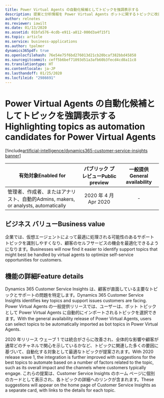 ```yaml
---
title: Power Virtual Agents の自動化候補としてトピックを強調表示する
description: 提案と分析情報を Power Virtual Agents ボットに関するトピックに改善する
author: relnotes
ms.reviewer: iawilt
ms.date: 01/13/2020
ms.assetid: 01bfa576-4cdb-e911-a812-000d3a4f15f1
ms.topic: article
ms.service: business-applications
ms.author: tpalmer
dynamics365pdf: true
ms.openlocfilehash: 76e54e75f6bd276013d21cb20bcaf382bbd45858
ms.sourcegitcommit: ceff5b6bef71093d51a3afb60b3fecd4cd8a11c8
ms.translationtype: HT
ms.contentlocale: ja-JP
ms.lasthandoff: 01/25/2020
ms.locfileid: "2986691"
---
```

# <a name="highlighting-topics-as-automation-candidates-for-power-virtual-agents"></a><span data-ttu-id="f5241-103">Power Virtual Agents の自動化候補としてトピックを強調表示する</span><span class="sxs-lookup"><span data-stu-id="f5241-103">Highlighting topics as automation candidates for Power Virtual Agents</span></span>
[!include[artificial-intelligence/dynamics365-customer-service-insights banner](../includes/artificial-intelligence/dynamics365-customer-service-insights.md)]

| <span data-ttu-id="f5241-104">有効対象</span><span class="sxs-lookup"><span data-stu-id="f5241-104">Enabled for</span></span>    |  <span data-ttu-id="f5241-105">パブリック プレビュー</span><span class="sxs-lookup"><span data-stu-id="f5241-105">Public preview</span></span> | <span data-ttu-id="f5241-106">一般提供</span><span class="sxs-lookup"><span data-stu-id="f5241-106">General availability</span></span> | 
| ---------- | :----------: |:----------: |
|<span data-ttu-id="f5241-107">管理者、作成者、またはアナリスト、自動的</span><span class="sxs-lookup"><span data-stu-id="f5241-107">Admins, makers, or analysts, automatically</span></span>|<span data-ttu-id="f5241-108">2020 年 4 月</span><span class="sxs-lookup"><span data-stu-id="f5241-108">Apr 2020</span></span>| -|


## <a name="business-value"></a><span data-ttu-id="f5241-109">ビジネス バリュー</span><span class="sxs-lookup"><span data-stu-id="f5241-109">Business value</span></span>
<!-- bv start -->
<span data-ttu-id="f5241-110">企業では、仮想エージェントによって最適に処理される可能性のあるサポート トピックを識別しやすくなり、顧客のセルフサービスの機会を最適化できるようになります。</span><span class="sxs-lookup"><span data-stu-id="f5241-110">Businesses will now find it easier to identify support topics that might best be handled by virtual agents to optimize self-service opportunities for customers.</span></span> 
<!-- bv end -->



## <a name="feature-details"></a><span data-ttu-id="f5241-111">機能の詳細</span><span class="sxs-lookup"><span data-stu-id="f5241-111">Feature details</span></span>
<!--feature detail start -->
<span data-ttu-id="f5241-112">Dynamics 365 Customer Service Insights は、顧客が直面している主要なトピックとサポートの問題を特定します。</span><span class="sxs-lookup"><span data-stu-id="f5241-112">Dynamics 365 Customer Service Insights identifies key topics and support issues customers are facing.</span></span> <span data-ttu-id="f5241-113">Power Virtual Agents の一般提供リリースでは、ユーザーは、ボット トピックとして Power Virtual Agents に自動的にインポートされるトピックを選択できます。</span><span class="sxs-lookup"><span data-stu-id="f5241-113">With the general availability release of Power Virtual Agents, users can select topics to be automatically imported as bot topics in Power Virtual Agents.</span></span> 

<span data-ttu-id="f5241-114">2020 年リリース ウェーブ 1 では統合がさらに改善され、全体的な影響や顧客が通常どのチャネルで関心を示しているかなど、トピックに関連した多くの要因に基づいて、自動化する対象として最適なトピックが提案されます。</span><span class="sxs-lookup"><span data-stu-id="f5241-114">With 2020 release wave 1, the integration is further improved with suggestions for the best topics to automate based on a number of factors related to the topic, such as its overall impact and the channels where customers typically engage.</span></span> <span data-ttu-id="f5241-115">これらの提案は、Customer Service Insights のホーム ページに個別のカードとして表示され、各トピックの詳細へのリンクが含まれます。</span><span class="sxs-lookup"><span data-stu-id="f5241-115">These suggestions will appear on the home page of Customer Service Insights as a separate card, with links to the details for each topic.</span></span>
<!--feature detail end -->









